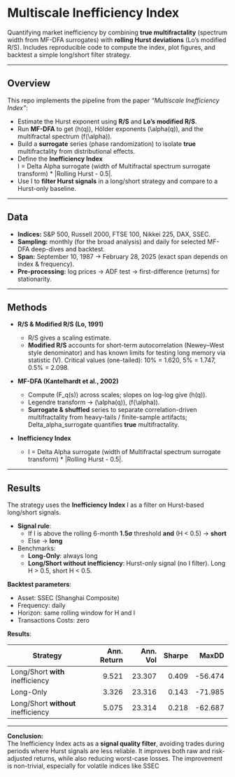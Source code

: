 # Multiscale Inefficiency Index

Quantifying market inefficiency by combining **true multifractality** (spectrum width from MF-DFA surrogates) with **rolling Hurst deviations** (Lo’s modified R/S). Includes reproducible code to compute the index, plot figures, and backtest a simple long/short filter strategy.

---

## Overview

This repo implements the pipeline from the paper *“Multiscale Inefficiency Index”*:

- Estimate the Hurst exponent using **R/S** and **Lo’s modified R/S**.  
- Run **MF-DFA** to get \(h(q)\), Hölder exponents \(\alpha(q)\), and the multifractal spectrum \(f(\alpha)\).  
- Build a **surrogate** series (phase randomization) to isolate **true** multifractality from distributional effects.  
- Define the **Inefficiency Index**  
  I = Delta Alpha surrogate (width of Multifractal spectrum surrogate transform) * |Rolling Hurst - 0.5|.
- Use I to **filter Hurst signals** in a long/short strategy and compare to a Hurst-only baseline.


---

## Data

- **Indices:** S&P 500, Russell 2000, FTSE 100, Nikkei 225, DAX, SSEC.  
- **Sampling:** monthly (for the broad analysis) and daily for selected MF-DFA deep-dives and backtest.  
- **Span:** September 10, 1987 → February 28, 2025 (exact span depends on index & frequency).  
- **Pre-processing:** log prices → ADF test → first-difference (returns) for stationarity.

---

## Methods 

- **R/S & Modified R/S (Lo, 1991)**  
  - R/S gives a scaling estimate. 
  - **Modified R/S** accounts for short-term autocorrelation (Newey–West style denominator) and has known limits for testing long memory via statistic \(V\). Critical values (one-tailed): 10% = 1.620, 5% = 1.747, 0.5% = 2.098.

- **MF-DFA (Kantelhardt et al., 2002)**  
  - Compute \(F_q(s)\) across scales; slopes on log-log give \(h(q)\).  
  - Legendre transform → \(\alpha(q)\), \(f(\alpha)\).  
  - **Surrogate & shuffled** series to separate correlation-driven multifractality from heavy-tails / finite-sample artifacts; Delta_alpha_surrogate quantifies **true** multifractality. 

- **Inefficiency Index**  
  - I = Delta Alpha surrogate (width of Multifractal spectrum surrogate transform) * |Rolling Hurst - 0.5|.

---

## Results

The strategy uses the **Inefficiency Index** I as a filter on Hurst-based long/short signals.

- **Signal rule**:  
  - If I is above the rolling 6-month **1.5σ** threshold **and** \(H < 0.5\) → **short**  
  - Else → **long**
- Benchmarks:  
  - **Long-Only**: always long  
  - **Long/Short without inefficiency**: Hurst-only signal (no I filter). Long H > 0.5, short H < 0.5.

**Backtest parameters**:
- Asset: SSEC (Shanghai Composite)
- Frequency: daily
- Horizon: same rolling window for H and I
- Transactions Costs: zero

**Results**:

| Strategy                           | Ann. Return | Ann. Vol | Sharpe | MaxDD    |
|------------------------------------|------------:|---------:|-------:|---------:|
| Long/Short **with** inefficiency   | 9.521       | 23.307   | 0.409  | -56.474  |
| Long-Only                          | 3.326       | 23.316   | 0.143  | -71.985  |
| Long/Short **without** inefficiency| 5.075       | 23.314   | 0.218  | -62.687  |

---

**Conclusion:**  
The Inefficiency Index acts as a **signal quality filter**, avoiding trades during periods where Hurst signals are less reliable. It improves both raw and risk-adjusted returns, while also reducing worst-case losses. The improvement is non-trivial, especially for volatile indices like SSEC

